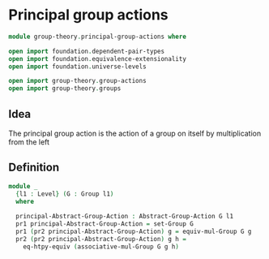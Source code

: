 #  Principal group actions

```agda
module group-theory.principal-group-actions where

open import foundation.dependent-pair-types
open import foundation.equivalence-extensionality
open import foundation.universe-levels

open import group-theory.group-actions
open import group-theory.groups
```

## Idea

The principal group action is the action of a group on itself by multiplication from the left

## Definition

```agda
module _
  {l1 : Level} (G : Group l1)
  where
  
  principal-Abstract-Group-Action : Abstract-Group-Action G l1
  pr1 principal-Abstract-Group-Action = set-Group G
  pr1 (pr2 principal-Abstract-Group-Action) g = equiv-mul-Group G g
  pr2 (pr2 principal-Abstract-Group-Action) g h =
    eq-htpy-equiv (associative-mul-Group G g h)
```
